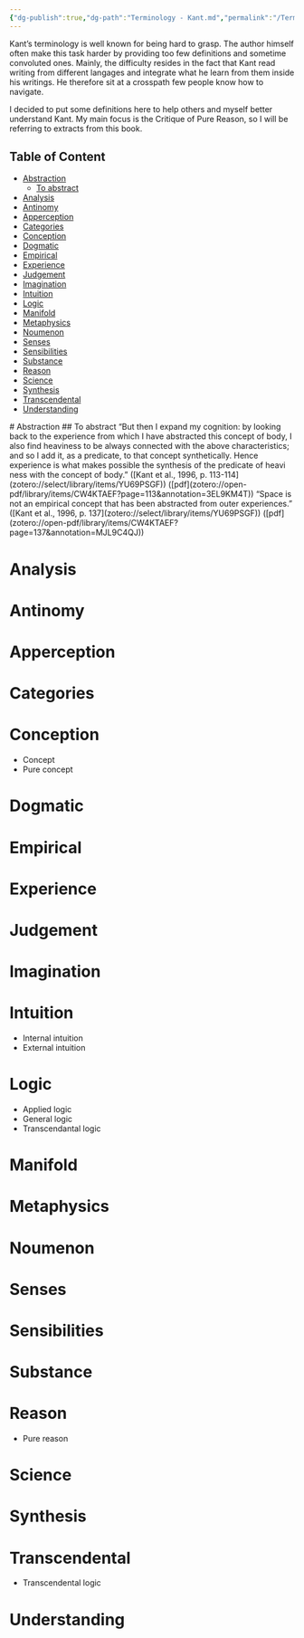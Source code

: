 ```yaml
---
{"dg-publish":true,"dg-path":"Terminology - Kant.md","permalink":"/Terminology - Kant/","title":"Terminology: Kant","tags":["terminology"],"dgShowToc":true,"created":"2024-12-22T14:47:02.458-05:00","updated":"2024-12-27T19:15:54.808-05:00"}
---
```



Kant’s terminology is well known for being hard to grasp. The author himself often make this task harder by providing too few definitions and sometime convoluted ones. Mainly, the difficulty resides in the fact that Kant read writing from different langages and integrate what he learn from them inside his writings. He therefore sit at a crosspath few people know how to navigate.

I decided to put some definitions here to help others and myself better understand Kant. My main focus is the Critique of Pure Reason, so I will be referring to extracts from this book.
<h2><span>Table of Content</span></h2><p class="dataview-toc"><span><ul>
<li dir="auto"><a data-tooltip-position="top" aria-label="Vault/Blog/Terminology - Kant.md > Abstraction" data-href="Vault/Blog/Terminology - Kant.md#Abstraction" href="Vault/Blog/Terminology - Kant.md#Abstraction" class="internal-link data-link-icon data-link-icon-after data-link-text" target="_blank" rel="noopener nofollow" data-link-tags="#terminology" data-link-path="Vault/Blog/Terminology - Kant.md" style="--data-link-tags: #terminology; --data-link-path: Vault/Blog/Terminology - Kant.md;">Abstraction</a>
<ul>
<li dir="auto"><a data-tooltip-position="top" aria-label="Vault/Blog/Terminology - Kant.md > To abstract" data-href="Vault/Blog/Terminology - Kant.md#To abstract" href="Vault/Blog/Terminology - Kant.md#To abstract" class="internal-link data-link-icon data-link-icon-after data-link-text" target="_blank" rel="noopener nofollow" data-link-tags="#terminology" data-link-path="Vault/Blog/Terminology - Kant.md" style="--data-link-tags: #terminology; --data-link-path: Vault/Blog/Terminology - Kant.md;">To abstract</a></li>
</ul>
</li>
<li dir="auto"><a data-tooltip-position="top" aria-label="Vault/Blog/Terminology - Kant.md > Analysis" data-href="Vault/Blog/Terminology - Kant.md#Analysis" href="Vault/Blog/Terminology - Kant.md#Analysis" class="internal-link data-link-icon data-link-icon-after data-link-text" target="_blank" rel="noopener nofollow" data-link-tags="#terminology" data-link-path="Vault/Blog/Terminology - Kant.md" style="--data-link-tags: #terminology; --data-link-path: Vault/Blog/Terminology - Kant.md;">Analysis</a></li>
<li dir="auto"><a data-tooltip-position="top" aria-label="Vault/Blog/Terminology - Kant.md > Antinomy" data-href="Vault/Blog/Terminology - Kant.md#Antinomy" href="Vault/Blog/Terminology - Kant.md#Antinomy" class="internal-link data-link-icon data-link-icon-after data-link-text" target="_blank" rel="noopener nofollow" data-link-tags="#terminology" data-link-path="Vault/Blog/Terminology - Kant.md" style="--data-link-tags: #terminology; --data-link-path: Vault/Blog/Terminology - Kant.md;">Antinomy</a></li>
<li dir="auto"><a data-tooltip-position="top" aria-label="Vault/Blog/Terminology - Kant.md > Apperception" data-href="Vault/Blog/Terminology - Kant.md#Apperception" href="Vault/Blog/Terminology - Kant.md#Apperception" class="internal-link data-link-icon data-link-icon-after data-link-text" target="_blank" rel="noopener nofollow" data-link-tags="#terminology" data-link-path="Vault/Blog/Terminology - Kant.md" style="--data-link-tags: #terminology; --data-link-path: Vault/Blog/Terminology - Kant.md;">Apperception</a></li>
<li dir="auto"><a data-tooltip-position="top" aria-label="Vault/Blog/Terminology - Kant.md > Categories" data-href="Vault/Blog/Terminology - Kant.md#Categories" href="Vault/Blog/Terminology - Kant.md#Categories" class="internal-link data-link-icon data-link-icon-after data-link-text" target="_blank" rel="noopener nofollow" data-link-tags="#terminology" data-link-path="Vault/Blog/Terminology - Kant.md" style="--data-link-tags: #terminology; --data-link-path: Vault/Blog/Terminology - Kant.md;">Categories</a></li>
<li dir="auto"><a data-tooltip-position="top" aria-label="Vault/Blog/Terminology - Kant.md > Conception" data-href="Vault/Blog/Terminology - Kant.md#Conception" href="Vault/Blog/Terminology - Kant.md#Conception" class="internal-link data-link-icon data-link-icon-after data-link-text" target="_blank" rel="noopener nofollow" data-link-tags="#terminology" data-link-path="Vault/Blog/Terminology - Kant.md" style="--data-link-tags: #terminology; --data-link-path: Vault/Blog/Terminology - Kant.md;">Conception</a></li>
<li dir="auto"><a data-tooltip-position="top" aria-label="Vault/Blog/Terminology - Kant.md > Dogmatic" data-href="Vault/Blog/Terminology - Kant.md#Dogmatic" href="Vault/Blog/Terminology - Kant.md#Dogmatic" class="internal-link data-link-icon data-link-icon-after data-link-text" target="_blank" rel="noopener nofollow" data-link-tags="#terminology" data-link-path="Vault/Blog/Terminology - Kant.md" style="--data-link-tags: #terminology; --data-link-path: Vault/Blog/Terminology - Kant.md;">Dogmatic</a></li>
<li dir="auto"><a data-tooltip-position="top" aria-label="Vault/Blog/Terminology - Kant.md > Empirical" data-href="Vault/Blog/Terminology - Kant.md#Empirical" href="Vault/Blog/Terminology - Kant.md#Empirical" class="internal-link data-link-icon data-link-icon-after data-link-text" target="_blank" rel="noopener nofollow" data-link-tags="#terminology" data-link-path="Vault/Blog/Terminology - Kant.md" style="--data-link-tags: #terminology; --data-link-path: Vault/Blog/Terminology - Kant.md;">Empirical</a></li>
<li dir="auto"><a data-tooltip-position="top" aria-label="Vault/Blog/Terminology - Kant.md > Experience" data-href="Vault/Blog/Terminology - Kant.md#Experience" href="Vault/Blog/Terminology - Kant.md#Experience" class="internal-link data-link-icon data-link-icon-after data-link-text" target="_blank" rel="noopener nofollow" data-link-tags="#terminology" data-link-path="Vault/Blog/Terminology - Kant.md" style="--data-link-tags: #terminology; --data-link-path: Vault/Blog/Terminology - Kant.md;">Experience</a></li>
<li dir="auto"><a data-tooltip-position="top" aria-label="Vault/Blog/Terminology - Kant.md > Judgement" data-href="Vault/Blog/Terminology - Kant.md#Judgement" href="Vault/Blog/Terminology - Kant.md#Judgement" class="internal-link data-link-icon data-link-icon-after data-link-text" target="_blank" rel="noopener nofollow" data-link-tags="#terminology" data-link-path="Vault/Blog/Terminology - Kant.md" style="--data-link-tags: #terminology; --data-link-path: Vault/Blog/Terminology - Kant.md;">Judgement</a></li>
<li dir="auto"><a data-tooltip-position="top" aria-label="Vault/Blog/Terminology - Kant.md > Imagination" data-href="Vault/Blog/Terminology - Kant.md#Imagination" href="Vault/Blog/Terminology - Kant.md#Imagination" class="internal-link data-link-icon data-link-icon-after data-link-text" target="_blank" rel="noopener nofollow" data-link-tags="#terminology" data-link-path="Vault/Blog/Terminology - Kant.md" style="--data-link-tags: #terminology; --data-link-path: Vault/Blog/Terminology - Kant.md;">Imagination</a></li>
<li dir="auto"><a data-tooltip-position="top" aria-label="Vault/Blog/Terminology - Kant.md > Intuition" data-href="Vault/Blog/Terminology - Kant.md#Intuition" href="Vault/Blog/Terminology - Kant.md#Intuition" class="internal-link data-link-icon data-link-icon-after data-link-text" target="_blank" rel="noopener nofollow" data-link-tags="#terminology" data-link-path="Vault/Blog/Terminology - Kant.md" style="--data-link-tags: #terminology; --data-link-path: Vault/Blog/Terminology - Kant.md;">Intuition</a></li>
<li dir="auto"><a data-tooltip-position="top" aria-label="Vault/Blog/Terminology - Kant.md > Logic" data-href="Vault/Blog/Terminology - Kant.md#Logic" href="Vault/Blog/Terminology - Kant.md#Logic" class="internal-link data-link-icon data-link-icon-after data-link-text" target="_blank" rel="noopener nofollow" data-link-tags="#terminology" data-link-path="Vault/Blog/Terminology - Kant.md" style="--data-link-tags: #terminology; --data-link-path: Vault/Blog/Terminology - Kant.md;">Logic</a></li>
<li dir="auto"><a data-tooltip-position="top" aria-label="Vault/Blog/Terminology - Kant.md > Manifold" data-href="Vault/Blog/Terminology - Kant.md#Manifold" href="Vault/Blog/Terminology - Kant.md#Manifold" class="internal-link data-link-icon data-link-icon-after data-link-text" target="_blank" rel="noopener nofollow" data-link-tags="#terminology" data-link-path="Vault/Blog/Terminology - Kant.md" style="--data-link-tags: #terminology; --data-link-path: Vault/Blog/Terminology - Kant.md;">Manifold</a></li>
<li dir="auto"><a data-tooltip-position="top" aria-label="Vault/Blog/Terminology - Kant.md > Metaphysics" data-href="Vault/Blog/Terminology - Kant.md#Metaphysics" href="Vault/Blog/Terminology - Kant.md#Metaphysics" class="internal-link data-link-icon data-link-icon-after data-link-text" target="_blank" rel="noopener nofollow" data-link-tags="#terminology" data-link-path="Vault/Blog/Terminology - Kant.md" style="--data-link-tags: #terminology; --data-link-path: Vault/Blog/Terminology - Kant.md;">Metaphysics</a></li>
<li dir="auto"><a data-tooltip-position="top" aria-label="Vault/Blog/Terminology - Kant.md > Noumenon" data-href="Vault/Blog/Terminology - Kant.md#Noumenon" href="Vault/Blog/Terminology - Kant.md#Noumenon" class="internal-link data-link-icon data-link-icon-after data-link-text" target="_blank" rel="noopener nofollow" data-link-tags="#terminology" data-link-path="Vault/Blog/Terminology - Kant.md" style="--data-link-tags: #terminology; --data-link-path: Vault/Blog/Terminology - Kant.md;">Noumenon</a></li>
<li dir="auto"><a data-tooltip-position="top" aria-label="Vault/Blog/Terminology - Kant.md > Senses" data-href="Vault/Blog/Terminology - Kant.md#Senses" href="Vault/Blog/Terminology - Kant.md#Senses" class="internal-link data-link-icon data-link-icon-after data-link-text" target="_blank" rel="noopener nofollow" data-link-tags="#terminology" data-link-path="Vault/Blog/Terminology - Kant.md" style="--data-link-tags: #terminology; --data-link-path: Vault/Blog/Terminology - Kant.md;">Senses</a></li>
<li dir="auto"><a data-tooltip-position="top" aria-label="Vault/Blog/Terminology - Kant.md > Sensibilities" data-href="Vault/Blog/Terminology - Kant.md#Sensibilities" href="Vault/Blog/Terminology - Kant.md#Sensibilities" class="internal-link data-link-icon data-link-icon-after data-link-text" target="_blank" rel="noopener nofollow" data-link-tags="#terminology" data-link-path="Vault/Blog/Terminology - Kant.md" style="--data-link-tags: #terminology; --data-link-path: Vault/Blog/Terminology - Kant.md;">Sensibilities</a></li>
<li dir="auto"><a data-tooltip-position="top" aria-label="Vault/Blog/Terminology - Kant.md > Substance" data-href="Vault/Blog/Terminology - Kant.md#Substance" href="Vault/Blog/Terminology - Kant.md#Substance" class="internal-link data-link-icon data-link-icon-after data-link-text" target="_blank" rel="noopener nofollow" data-link-tags="#terminology" data-link-path="Vault/Blog/Terminology - Kant.md" style="--data-link-tags: #terminology; --data-link-path: Vault/Blog/Terminology - Kant.md;">Substance</a></li>
<li dir="auto"><a data-tooltip-position="top" aria-label="Vault/Blog/Terminology - Kant.md > Reason" data-href="Vault/Blog/Terminology - Kant.md#Reason" href="Vault/Blog/Terminology - Kant.md#Reason" class="internal-link data-link-icon data-link-icon-after data-link-text" target="_blank" rel="noopener nofollow" data-link-tags="#terminology" data-link-path="Vault/Blog/Terminology - Kant.md" style="--data-link-tags: #terminology; --data-link-path: Vault/Blog/Terminology - Kant.md;">Reason</a></li>
<li dir="auto"><a data-tooltip-position="top" aria-label="Vault/Blog/Terminology - Kant.md > Science" data-href="Vault/Blog/Terminology - Kant.md#Science" href="Vault/Blog/Terminology - Kant.md#Science" class="internal-link data-link-icon data-link-icon-after data-link-text" target="_blank" rel="noopener nofollow" data-link-tags="#terminology" data-link-path="Vault/Blog/Terminology - Kant.md" style="--data-link-tags: #terminology; --data-link-path: Vault/Blog/Terminology - Kant.md;">Science</a></li>
<li dir="auto"><a data-tooltip-position="top" aria-label="Vault/Blog/Terminology - Kant.md > Synthesis" data-href="Vault/Blog/Terminology - Kant.md#Synthesis" href="Vault/Blog/Terminology - Kant.md#Synthesis" class="internal-link data-link-icon data-link-icon-after data-link-text" target="_blank" rel="noopener nofollow" data-link-tags="#terminology" data-link-path="Vault/Blog/Terminology - Kant.md" style="--data-link-tags: #terminology; --data-link-path: Vault/Blog/Terminology - Kant.md;">Synthesis</a></li>
<li dir="auto"><a data-tooltip-position="top" aria-label="Vault/Blog/Terminology - Kant.md > Transcendental" data-href="Vault/Blog/Terminology - Kant.md#Transcendental" href="Vault/Blog/Terminology - Kant.md#Transcendental" class="internal-link data-link-icon data-link-icon-after data-link-text" target="_blank" rel="noopener nofollow" data-link-tags="#terminology" data-link-path="Vault/Blog/Terminology - Kant.md" style="--data-link-tags: #terminology; --data-link-path: Vault/Blog/Terminology - Kant.md;">Transcendental</a></li>
<li dir="auto"><a data-tooltip-position="top" aria-label="Vault/Blog/Terminology - Kant.md > Understanding" data-href="Vault/Blog/Terminology - Kant.md#Understanding" href="Vault/Blog/Terminology - Kant.md#Understanding" class="internal-link data-link-icon data-link-icon-after data-link-text" target="_blank" rel="noopener nofollow" data-link-tags="#terminology" data-link-path="Vault/Blog/Terminology - Kant.md" style="--data-link-tags: #terminology; --data-link-path: Vault/Blog/Terminology - Kant.md;">Understanding</a></li>
</ul></span></p>
# Abstraction
## To abstract
“But then I expand my cognition: by looking back to the experience from which I have abstracted this concept of body, I also find heaviness to be always connected with the above characteristics; and so I add it, as a predicate, to that concept synthetically. Hence experience is what makes possible the synthesis of the predicate of heavi ness with the concept of body.” ([Kant et al., 1996, p. 113-114](zotero://select/library/items/YU69PSGF)) ([pdf](zotero://open-pdf/library/items/CW4KTAEF?page=113&annotation=3EL9KM4T))
“Space is not an empirical concept that has been abstracted from outer experiences.” ([Kant et al., 1996, p. 137](zotero://select/library/items/YU69PSGF)) ([pdf](zotero://open-pdf/library/items/CW4KTAEF?page=137&annotation=MJL9C4QJ))

# Analysis
# Antinomy
# Apperception
# Categories
# Conception
- Concept
- Pure concept
# Dogmatic
# Empirical
# Experience
# Judgement
# Imagination
# Intuition
- Internal intuition
- External intuition
# Logic
- Applied logic
- General logic
- Transcendantal logic
# Manifold
# Metaphysics
# Noumenon
# Senses

# Sensibilities

# Substance
# Reason
- Pure reason
# Science
# Synthesis
# Transcendental
- Transcendental logic

# Understanding